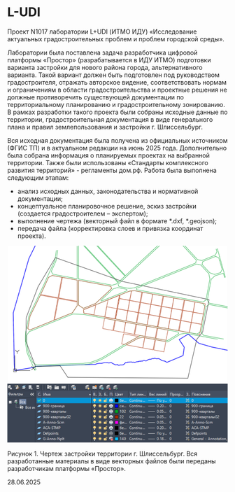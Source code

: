 # L-UDI

Проект N1017 лаборатории L+UDI (ИТМО ИДУ) «Исследование актуальных градостроительных проблем и проблем городской среды».

Лаборатории была поставлена задача разработчика цифровой платформы «Простор» (разрабатывается в ИДУ ИТМО) подготовки варианта застройки для нового района города, альтернативного варианта. Такой вариант должен быть подготовлен под руководством градостроителя, отражать авторское видение, соответствовать нормам и ограничениям в области градостроительства и проектные решения не должные противоречить существующей документации по территориальному планированию и градостроительному зонированию.
В рамках разработки такого проекта были собраны исходные данные по территории, градостроительная документация в виде генерального плана и правил землепользования и застройки г. Шлиссельбург.

Вся исходная документация была получена из официальных источником (ФГИС ТП)  и в актуальном редакции на июнь 2025 года. Дополнительно была собрана информация о планируемых проектах на выбранной территории. Также были использованы «Стандарты комплексного развития территорий» - регламенты дом.рф.
Работа была выполнена следующим этапам:

* анализ исходных данных, законодательства и нормативной документации;
* концептуальное планировочное решение, эскиз застройки (создается градостроителем – экспертом);
* выполнение чертежа (векторный файл в формате \*.dxf, \*.geojson);
* передача файла (корректировка слоев и привязка координат проекта).
  
![Рисунок 1. Чертеж застройки территории г. Шлиссельбург](images/1.png)

Рисунок 1. Чертеж застройки территории г. Шлиссельбург.
Вся разработанные материалы в виде векторных файлов были переданы разработчикам платформы «Простор».

28.06.2025
